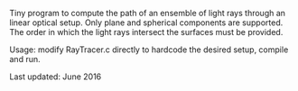 Tiny program to compute the path of an ensemble of light rays through an linear optical setup.
Only plane and spherical components are supported. The order in which the light rays intersect the surfaces must be provided.

Usage: modify RayTracer.c directly to hardcode the desired setup, compile and run.

Last updated: June 2016